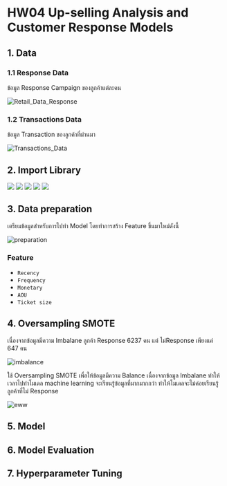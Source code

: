 # HW04 Up-selling Analysis and Customer Response Models

## 1. Data

### 1.1 Response Data
ข้อมูล Response Campaign ของลูกค้าแต่ละคน

![Retail_Data_Response](https://user-images.githubusercontent.com/78030264/147379562-e7b83616-c249-4356-ab2c-8892d1e0377a.png)

### 1.2 Transactions Data
ข้อมูล Transaction ของลูกค้าที่ผ่านมา

![Transactions_Data](https://user-images.githubusercontent.com/78030264/147379649-73375ba6-826e-4b40-8966-9a1a14636b2a.png)

## 2. Import Library

[![](https://img.shields.io/badge/-Pandas-blue)](#) [![](https://img.shields.io/badge/-Numpy-blue)](#) [![](https://img.shields.io/badge/-imblearn-blue)](#) [![](https://img.shields.io/badge/-Sklearn-blue)](#) [![](https://img.shields.io/badge/-Matplotlib-blue)](#) 

## 3. Data preparation
เตรียมข้อมูลสำหรับการไปทำ Model โดยทำการสร้าง Feature ขึ้นมาใหม่ดังนี้

![preparation](https://user-images.githubusercontent.com/78030264/147379858-c5c7b768-3f26-4879-ba6d-256652a14f07.png)

### Feature
* ```Recency``` 
* ```Frequency```
* ```Monetary```
* ```AOU```
* ```Ticket size```

## 4. Oversampling SMOTE
เนื่องจากข้อมูลมีความ Imbalane ลูกค้า Response 6237 คน แต่ ไม่Response เพียงแค่ 647 คน

![imbalance](https://user-images.githubusercontent.com/78030264/147380020-67ec723c-6074-4e49-88df-dca724b2d695.png)

ใช้ Oversampling SMOTE เพื่อให้ข้อมูลมีความ Balance เนื่องจากข้อมูล Imbalane ทำให้เวลาไปทำโมเดล machine learning จะเรียนรู้ข้อมูลที่มากมากกว่า ทำให้โมเดลจะไม่ค่อยเรียนรู้ลูกค้าที่ไม่ Response 

![eww](https://user-images.githubusercontent.com/78030264/147380113-ff3b9e3f-f5e6-4f43-b2ea-58799ff3c2e5.png)


## 5. Model

## 6. Model Evaluation

## 7. Hyperparameter Tuning

